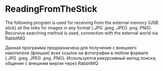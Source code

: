 # ReadingFromTheStick

  The following program is used for receiving from the external memory  (USB stick) all the links for images in any format (.JPG .jpeg .JPEG .png .PNG). Recursive searching method is used, connection with the external world via RabbitMQ

  Данная программа предназначена для получения с внешнего накопителя (флешки) всех ссылок на фотографии в любом формате 
(.JPG .jpeg .JPEG .png .PNG).
Используется рекурсивный метод поиска, общение с внешним миром через RabbitMQ

